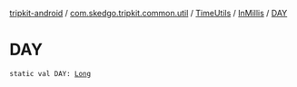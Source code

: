 [tripkit-android](../../../index.md) / [com.skedgo.tripkit.common.util](../../index.md) / [TimeUtils](../index.md) / [InMillis](index.md) / [DAY](./-d-a-y.md)

# DAY

`static val DAY: `[`Long`](https://kotlinlang.org/api/latest/jvm/stdlib/kotlin/-long/index.html)